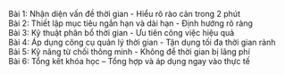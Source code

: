 Bài 1: Nhận diện vấn đề thời gian - Hiểu rõ rào cản trong 2 phút  
Bài 2: Thiết lập mục tiêu ngắn hạn và dài hạn - Định hướng rõ ràng  
Bài 3: Kỹ thuật phân bổ thời gian - Ưu tiên công việc hiệu quả  
Bài 4: Áp dụng công cụ quản lý thời gian - Tận dụng tối đa thời gian rảnh  
Bài 5: Kỹ năng từ chối thông minh - Không để thời gian bị lãng phí  
Bài 6: Tổng kết khóa học – Tổng hợp và áp dụng ngay vào thực tế